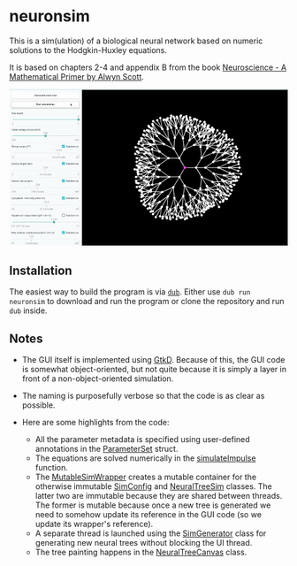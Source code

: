 # neuronsim

This is a sim(ulation) of a biological neural network based on numeric solutions to the Hodgkin-Huxley equations.

It is based on chapters 2-4 and appendix B from the book [Neuroscience - A Mathematical Primer by Alwyn Scott](https://www.springer.com/gp/book/9780387954035).

![Screencast](./screencast.gif)

## Installation

The easiest way to build the program is via [`dub`](https://dub.pm/). Either use `dub run neuronsim` to download and run the program or clone the repository and run `dub` inside.

## Notes

* The GUI itself is implemented using [GtkD](https://gtkd.org/). Because of this, the GUI code is somewhat object-oriented, but not quite because it is simply a layer in front of a non-object-oriented simulation.

* The naming is purposefully verbose so that the code is as clear as possible.

* Here are some highlights from the code:
  * All the parameter metadata is specified using user-defined annotations in the [ParameterSet](./source/neuronsim/sim/parameter_set.d) struct.
  * The equations are solved numerically in the [simulateImpulse](./source/neuronsim/sim/impulse_sim.d) function.
  * The [MutableSimWrapper](./source/neuronsim/sim/mutable_sim_wrapper.d) creates a mutable container for the otherwise immutable [SimConfig](./source/neuronsim/sim/sim_config.d) and [NeuralTreeSim](./source/neuronsim/sim/neural_tree_sim.d) classes. The latter two are immutable because they are shared between threads. The former is mutable because once a new tree is generated we need to somehow update its reference in the GUI code (so we update its wrapper's reference).
  * A separate thread is launched using the [SimGenerator](./source/neuronsim/sim/sim_generator.d) class for generating new neural trees without blocking the UI thread.
  * The tree painting happens in the [NeuralTreeCanvas](./source/neuronsim/gui/neural_tree_canvas.d) class.
